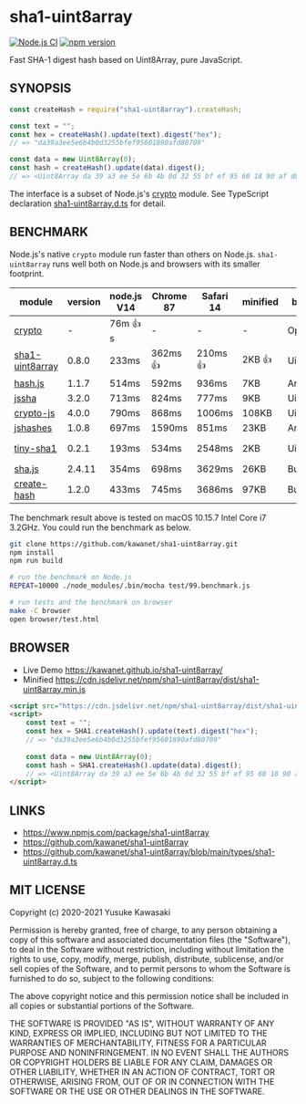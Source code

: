 # sha1-uint8array

[![Node.js CI](https://github.com/kawanet/sha1-uint8array/workflows/Node.js%20CI/badge.svg?branch=main)](https://github.com/kawanet/sha1-uint8array/actions/)
[![npm version](https://badge.fury.io/js/sha1-uint8array.svg)](https://www.npmjs.com/package/sha1-uint8array)

Fast SHA-1 digest hash based on Uint8Array, pure JavaScript.

## SYNOPSIS

```js
const createHash = require("sha1-uint8array").createHash;

const text = "";
const hex = createHash().update(text).digest("hex");
// => "da39a3ee5e6b4b0d3255bfef95601890afd80709"

const data = new Uint8Array(0);
const hash = createHash().update(data).digest();
// => <Uint8Array da 39 a3 ee 5e 6b 4b 0d 32 55 bf ef 95 60 18 90 af d8 07 09>
```

The interface is a subset of Node.js's [crypto](https://nodejs.org/api/crypto.html) module.
See TypeScript declaration
[sha1-uint8array.d.ts](https://github.com/kawanet/sha1-uint8array/blob/main/types/sha1-uint8array.d.ts)
for detail.

## BENCHMARK

Node.js's native `crypto` module run faster than others on Node.js.
`sha1-uint8array` runs well both on Node.js and browsers with its smaller footprint.

|module|version|node.js V14|Chrome 87|Safari 14|minified|backend|note|
|---|---|---|---|---|---|---|---|
|[crypto](https://nodejs.org/api/crypto.html)|-|76m 👍s|-|-|-|OpenSSL|👍 on node.js|
|[sha1-uint8array](http://github.com/kawanet/sha1-uint8array)|0.8.0|233ms|362ms 👍|210ms 👍|2KB 👍|Uint8Array|👍 on browsers|
|[hash.js](https://www.npmjs.com/package/hash.js)|1.1.7|514ms|592ms|936ms|7KB|Array|hash.js/lib/hash/sha/1.js|
|[jssha](https://npmjs.com/package/jssha)|3.2.0|713ms|824ms|777ms|9KB|Uint8Array|jssha/dist/sha1.js|
|[crypto-js](https://npmjs.com/package/crypto-js)|4.0.0|790ms|868ms|1006ms|108KB|Uint8Array|crypto-js/sha1.js|
|[jshashes](https://npmjs.com/package/jshashes)|1.0.8|697ms|1590ms|851ms|23KB|Array|jshashes/hashes.js|
|[tiny-sha1](https://npmjs.com/package/tiny-sha1)|0.2.1|193ms|534ms|2548ms|2KB|Uint8Array|tiny-sha1/dist/tiny-sha1.js|
|[sha.js](https://npmjs.com/package/sha.js)|2.4.11|354ms|698ms|3629ms|26KB|Buffer|sha.js/sha1.js|
|[create-hash](https://npmjs.com/package/create-hash)|1.2.0|433ms|745ms|3686ms|97KB|Buffer|create-hash/browser.js|

The benchmark result above is tested on macOS 10.15.7 Intel Core i7 3.2GHz. You could run the benchmark as below.

```sh
git clone https://github.com/kawanet/sha1-uint8array.git
npm install
npm run build

# run the benchmark on Node.js
REPEAT=10000 ./node_modules/.bin/mocha test/99.benchmark.js

# run tests and the benchmark on browser
make -C browser
open browser/test.html
```

## BROWSER

- Live Demo https://kawanet.github.io/sha1-uint8array/
- Minified https://cdn.jsdelivr.net/npm/sha1-uint8array/dist/sha1-uint8array.min.js

```html
<script src="https://cdn.jsdelivr.net/npm/sha1-uint8array/dist/sha1-uint8array.min.js"></script>
<script>
    const text = "";
    const hex = SHA1.createHash().update(text).digest("hex");
    // => "da39a3ee5e6b4b0d3255bfef95601890afd80709"
    
    const data = new Uint8Array(0);
    const hash = SHA1.createHash().update(data).digest();
    // => <Uint8Array da 39 a3 ee 5e 6b 4b 0d 32 55 bf ef 95 60 18 90 af d8 07 09>
</script>
```

## LINKS

- https://www.npmjs.com/package/sha1-uint8array
- https://github.com/kawanet/sha1-uint8array
- https://github.com/kawanet/sha1-uint8array/blob/main/types/sha1-uint8array.d.ts

## MIT LICENSE

Copyright (c) 2020-2021 Yusuke Kawasaki

Permission is hereby granted, free of charge, to any person obtaining a copy of this software and associated
documentation files (the "Software"), to deal in the Software without restriction, including without limitation the
rights to use, copy, modify, merge, publish, distribute, sublicense, and/or sell copies of the Software, and to permit
persons to whom the Software is furnished to do so, subject to the following conditions:

The above copyright notice and this permission notice shall be included in all copies or substantial portions of the
Software.

THE SOFTWARE IS PROVIDED "AS IS", WITHOUT WARRANTY OF ANY KIND, EXPRESS OR IMPLIED, INCLUDING BUT NOT LIMITED TO THE
WARRANTIES OF MERCHANTABILITY, FITNESS FOR A PARTICULAR PURPOSE AND NONINFRINGEMENT. IN NO EVENT SHALL THE AUTHORS OR
COPYRIGHT HOLDERS BE LIABLE FOR ANY CLAIM, DAMAGES OR OTHER LIABILITY, WHETHER IN AN ACTION OF CONTRACT, TORT OR
OTHERWISE, ARISING FROM, OUT OF OR IN CONNECTION WITH THE SOFTWARE OR THE USE OR OTHER DEALINGS IN THE SOFTWARE.
